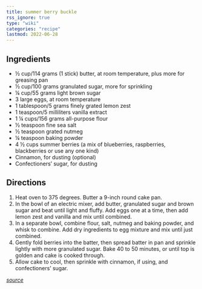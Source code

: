 ```yaml
---
title: summer berry buckle
rss_ignore: true
type: "wiki"
categories: "recipe"
lastmod: 2022-06-28
---
```


## Ingredients
-   ½ cup/114 grams (1 stick) butter, at room temperature, plus more for greasing pan
-   ½ cup/100 grams granulated sugar, more for sprinkling
-   ¼ cup/55 grams light brown sugar
-   3 large eggs, at room temperature
-   1 tablespoon/5 grams finely grated lemon zest
-   1 teaspoon/5 milliliters vanilla extract
-   1 ¼ cups/156 grams all-purpose flour
-   ½ teaspoon fine sea salt
-   ½ teaspoon grated nutmeg
-   ¼ teaspoon baking powder
-   4 ½ cups summer berries (a mix of blueberries, raspberries, blackberries or use any one kind)
-   Cinnamon, for dusting (optional)
-   Confectioners’ sugar, for dusting

## Directions
1.  Heat oven to 375 degrees. Butter a 9-inch round cake pan.
2.  In the bowl of an electric mixer, add butter, granulated sugar and brown sugar and beat until light and fluffy. Add eggs one at a time, then add lemon zest and vanilla and mix until combined.
3.  In a separate bowl, combine flour, salt, nutmeg and baking powder, and whisk to combine. Add dry ingredients to egg mixture and mix until just combined.
4.  Gently fold berries into the batter, then spread batter in pan and sprinkle lightly with more granulated sugar. Bake 40 to 50 minutes, or until top is golden and cake is cooked through.
5.  Allow cake to cool, then sprinkle with cinnamon, if using, and confectioners’ sugar.

*[source]([https://cooking.nytimes.com/recipes/1017644-summer-berry-buckle](https://web.archive.org/web/20220310081029/https://cooking.nytimes.com/recipes/1017644-summer-berry-buckle))*